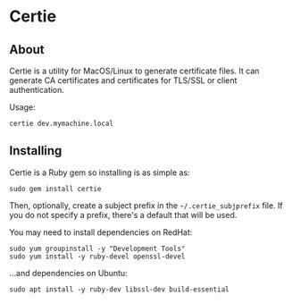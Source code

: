 # Certie

## About

Certie is a utility for MacOS/Linux to generate certificate files. It can generate CA certificates and certificates for 
TLS/SSL or 
client authentication.

Usage:
```
certie dev.mymachine.local
```

## Installing

Certie is a Ruby gem so installing is as simple as:
```
sudo gem install certie
```

Then, optionally, create a subject prefix in the `~/.certie_subjprefix` file. If you do not specify a prefix, there's a 
default that will be used.

You may need to install dependencies on RedHat:
```
sudo yum groupinstall -y "Development Tools"
sudo yum install -y ruby-devel openssl-devel
```

...and dependencies on Ubuntu:
```
sudo apt install -y ruby-dev libssl-dev build-essential
```
